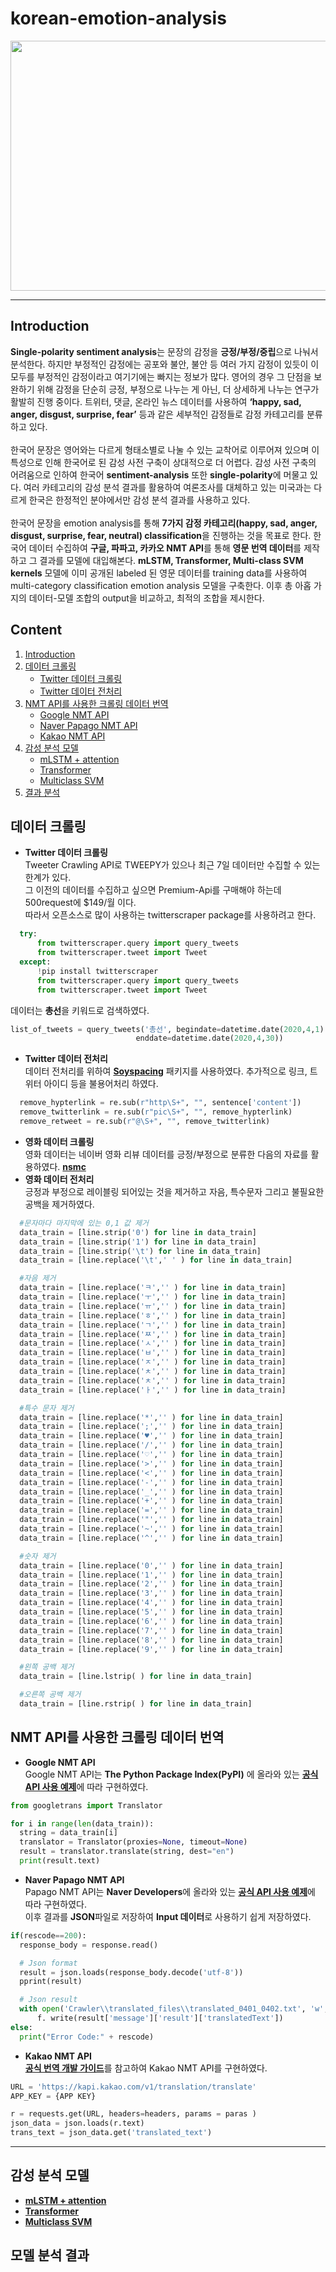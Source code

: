 # korean-emotion-analysis
<div align="center">
  <img src="https://user-images.githubusercontent.com/38775259/81778498-f2ee6c80-952d-11ea-91f3-347ce1ffcadd.jpg" width="600", height="400"></img>
</div>

--------------
## Introduction
**Single-polarity sentiment analysis**는 문장의 감정을 **긍정/부정/중립**으로 나눠서 분석한다. 
하지만 부정적인 감정에는 공포와 불안, 불안 등 여러 가지 감정이 있듯이 이 모두를 부정적인 감정이라고 여기기에는 빠지는 정보가 많다. 
영어의 경우 그 단점을 보완하기 위해 감정을 단순히 긍정, 부정으로 나누는 게 아닌, 더 상세하게 나누는 연구가 활발히 진행 중이다. 
트위터, 댓글, 온라인 뉴스 데이터를 사용하여 **‘happy, sad, anger, disgust, surprise, fear’** 등과 같은 세부적인 감정들로 감정 카테고리를 분류하고 있다.
<br><br>
한국어 문장은 영어와는 다르게 형태소별로 나눌 수 있는 교착어로 이루어져 있으며 이 특성으로 인해 한국어로 된 감성 사전 구축이 상대적으로 더 어렵다.
감성 사전 구축의 어려움으로 인하여 한국어 **sentiment-analysis** 또한 **single-polarity**에 머물고 있다. 
여러 카테고리의 감성 분석 결과를 활용하여 여론조사를 대체하고 있는 미국과는 다르게 한국은 한정적인 분야에서만 감성 분석 결과를 사용하고 있다. 
<br><br>
한국어 문장을 emotion analysis를 통해 **7가지 감정 카테고리(happy, sad, anger, disgust, surprise, fear, neutral) classification**을 진행하는 것을 목표로 한다. 
한국어 데이터 수집하여 **구글, 파파고, 카카오 NMT API**를 통해 **영문 번역 데이터**를 제작하고 그 결과를 모델에 대입해본다. 
**mLSTM, Transformer, Multi-class SVM kernels** 모델에 이미 공개된 labeled 된 영문 데이터를 training data를 사용하여 multi-category classification emotion analysis 모델을 구축한다.
이후 총 아홉 가지의 데이터-모델 조합의 output을 비교하고, 최적의 조합을 제시한다.

## Content
1. [Introduction](#introduction)
2. [데이터 크롤링](#데이터-크롤링)
    * [Twitter 데이터 크롤링](#twitter-데이터-크롤링)
    * [Twitter 데이터 전처리](#twitter-데이터-전처리)
3. [NMT API를 사용한 크롤링 데이터 번역](#nmt-api를-사용한-크롤링-데이터-번역)
    * [Google NMT API](#google-nmt-api)
    * [Naver Papago NMT API](-#aver-papago-nmt-api)
    * [Kakao NMT API](#kakao-nmt-api)
4. [감성 분석 모델](#감성-분석-모델)
    * [mLSTM + attention](#mlstm-+-attention)
    * [Transformer](#transformer)
    * [Multiclass SVM](#multiclass-svm)
5. [결과 분석](#결과-분석)

## 데이터 크롤링
- **Twitter 데이터 크롤링**<br>
    Tweeter Crawling API로 TWEEPY가 있으나 최근 7일 데이터만 수집할 수 있는 한계가 있다.<br>
    그 이전의 데이터를 수집하고 싶으면 Premium-Api를 구매해야 하는데 500request에 $149/월 이다.<br>
    따라서 오픈소스로 많이 사용하는 twitterscraper package를 사용하려고 한다.
```python
  try:
      from twitterscraper.query import query_tweets
      from twitterscraper.tweet import Tweet
  except:
      !pip install twitterscraper
      from twitterscraper.query import query_tweets
      from twitterscraper.tweet import Tweet
```
데이터는 **총선**을 키워드로 검색하였다.
```python
list_of_tweets = query_tweets('총선', begindate=datetime.date(2020,4,1), 
                            enddate=datetime.date(2020,4,30))
```
- **Twitter 데이터 전처리**<br>
    데이터 전처리를 위하여 [**Soyspacing**](https://github.com/lovit/soyspacing) 패키지를 사용하였다. 추가적으로 링크, 트위터 아이디 등을 불용어처리 하였다.
```python
  remove_hypterlink = re.sub(r"http\S+", "", sentence['content'])       # 하이퍼링크 제거
  remove_twitterlink = re.sub(r"pic\S+", "", remove_hypterlink)         # 트위터링크 제거
  remove_retweet = re.sub(r"@\S+", "", remove_twitterlink)              # 트위터아이디 제거
```
- **영화 데이터 크롤링**<br>
    영화 데이터는 네이버 영화 리뷰 데이터를 긍정/부정으로 분류한 다음의 자료를 활용하였다. [**nsmc**](https://github.com/e9t/nsmc)
- **영화 데이터 전처리**<br>
긍정과 부정으로 레이블링 되어있는 것을 제거하고 자음, 특수문자 그리고 불필요한 공백을 제거하였다. 
```python
  #문자마다 마지막에 있는 0,1 값 제거 
  data_train = [line.strip('0') for line in data_train]
  data_train = [line.strip('1') for line in data_train]
  data_train = [line.strip('\t') for line in data_train]
  data_train = [line.replace('\t',' ' ) for line in data_train]

  #자음 제거
  data_train = [line.replace('ㅋ','' ) for line in data_train]
  data_train = [line.replace('ㅜ','' ) for line in data_train]
  data_train = [line.replace('ㅠ','' ) for line in data_train]
  data_train = [line.replace('ㅎ','' ) for line in data_train]
  data_train = [line.replace('ㄱ','' ) for line in data_train]
  data_train = [line.replace('ㅉ','' ) for line in data_train]
  data_train = [line.replace('ㅅ','' ) for line in data_train]
  data_train = [line.replace('ㅂ','' ) for line in data_train]
  data_train = [line.replace('ㅈ','' ) for line in data_train]
  data_train = [line.replace('ㅊ','' ) for line in data_train]
  data_train = [line.replace('ㅊ','' ) for line in data_train]
  data_train = [line.replace('ㅏ','' ) for line in data_train]

  #특수 문자 제거
  data_train = [line.replace('*','' ) for line in data_train]
  data_train = [line.replace(';','' ) for line in data_train]
  data_train = [line.replace('♥','' ) for line in data_train]
  data_train = [line.replace('/','' ) for line in data_train]
  data_train = [line.replace('♡','' ) for line in data_train]
  data_train = [line.replace('>','' ) for line in data_train]
  data_train = [line.replace('<','' ) for line in data_train]
  data_train = [line.replace('-','' ) for line in data_train]
  data_train = [line.replace('_','' ) for line in data_train]
  data_train = [line.replace('+','' ) for line in data_train]
  data_train = [line.replace('=','' ) for line in data_train]
  data_train = [line.replace('"','' ) for line in data_train]
  data_train = [line.replace('~','' ) for line in data_train]
  data_train = [line.replace('^','' ) for line in data_train]

  #숫자 제거
  data_train = [line.replace('0','' ) for line in data_train]
  data_train = [line.replace('1','' ) for line in data_train]
  data_train = [line.replace('2','' ) for line in data_train]
  data_train = [line.replace('3','' ) for line in data_train]
  data_train = [line.replace('4','' ) for line in data_train]
  data_train = [line.replace('5','' ) for line in data_train]
  data_train = [line.replace('6','' ) for line in data_train]
  data_train = [line.replace('7','' ) for line in data_train]
  data_train = [line.replace('8','' ) for line in data_train]
  data_train = [line.replace('9','' ) for line in data_train]

  #왼쪽 공백 제거
  data_train = [line.lstrip( ) for line in data_train]

  #오른쪽 공백 제거
  data_train = [line.rstrip( ) for line in data_train]

```
## NMT API를 사용한 크롤링 데이터 번역
- **Google NMT API**<br>
  Google NMT API는 **The Python Package Index(PyPI)** 에 올라와 있는 [**공식 API 사용 예제**](https://pypi.org/project/googletrans/)에 따라 구현하였다.
```python
from googletrans import Translator

for i in range(len(data_train)):
  string = data_train[i]
  translator = Translator(proxies=None, timeout=None)
  result = translator.translate(string, dest="en")
  print(result.text)
```
- **Naver Papago NMT API**<br>
  Papago NMT API는 **Naver Developers**에 올라와 있는 [**공식 API 사용 예제**](https://developers.naver.com/docs/nmt/reference)에 따라 구현하였다.<br>
  이후 결과를 **JSON**파일로 저장하여 **Input 데이터**로 사용하기 쉽게 저장하였다.
```python
if(rescode==200):
  response_body = response.read()

  # Json format
  result = json.loads(response_body.decode('utf-8'))
  pprint(result)

  # Json result  
  with open('Crawler\\translated_files\\translated_0401_0402.txt', 'w', encoding='utf8') as f:
      f. write(result['message']['result']['translatedText'])
else:
  print("Error Code:" + rescode)
```
- **Kakao NMT API**<br>
  [**공식 번역 개발 가이드**](https://developers.kakao.com/docs/latest/ko/translate/dev-guide)를 참고하여 Kakao NMT API를 구현하였다. <br>
```python
URL = 'https://kapi.kakao.com/v1/translation/translate'
APP_KEY = {APP KEY}

r = requests.get(URL, headers=headers, params = paras )
json_data = json.loads(r.text)
trans_text = json_data.get('translated_text')
 ```
-------------
## 감성 분석 모델
- [**mLSTM + attention**](Model/mlstm_attention/mlstm_attention.md)
- [**Transformer**](Model/transformer/transformer.md)
- [**Multiclass SVM**](Model/msvm_kernel/msvm_kernel.md)

## 모델 분석 결과

